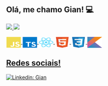 ## Olá, me chamo Gian! 💻

  <div>
  <a href="https://github.com/Gian-f">
  <img height="180em" src="https://github-readme-stats.vercel.app/api?username=Gian-f&show_icons=true&theme=github_dark&include_all_commits=true&count_private=true"/>
  <img height="180em" src="https://github-readme-stats.vercel.app/api/top-langs/?username=Gian-f&layout=compact&langs_count=7&theme=github_dark"/>
  </div>
 <div style="display: inline_block"><br>
  <img align="center" alt="Gian-Js" height="30" width="40" src="https://raw.githubusercontent.com/devicons/devicon/master/icons/javascript/javascript-plain.svg">
  <img align="center" alt="Gian-Ts" height="30" width="40" src="https://raw.githubusercontent.com/devicons/devicon/master/icons/typescript/typescript-plain.svg">
  <img align="center" alt="Gian-React" height="30" width="40" src="https://raw.githubusercontent.com/devicons/devicon/master/icons/react/react-original.svg">
  <img align="center" alt="Gian-HTML" height="30" width="40" src="https://raw.githubusercontent.com/devicons/devicon/master/icons/html5/html5-original.svg">
  <img align="center" alt="Gian-CSS" height="30" width="40" src="https://raw.githubusercontent.com/devicons/devicon/master/icons/css3/css3-original.svg">
  <img align="center" alt="Gian-Kotlin" height="30" width="40" src="https://raw.githubusercontent.com/devicons/devicon/master/icons/kotlin/kotlin-original.svg">
</div>
  
  
  
## Redes sociais!
 [![Linkedin: Gian](https://img.shields.io/badge/LinkedIn-0077B5?style=for-the-badge&logo=linkedin&logoColor=white)](https://www.linkedin.com/in/gian-felipe/)
